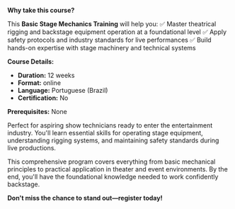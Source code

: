 **Why take this course?**

This **Basic Stage Mechanics Training** will help you:
✅ Master theatrical rigging and backstage equipment operation at a foundational level
✅ Apply safety protocols and industry standards for live performances
✅ Build hands-on expertise with stage machinery and technical systems

**Course Details:**
- **Duration:** 12 weeks
- **Format:** online
- **Language:** Portuguese (Brazil)
- **Certification:** No

**Prerequisites:**
None

Perfect for aspiring show technicians ready to enter the entertainment industry. You'll learn essential skills for operating stage equipment, understanding rigging systems, and maintaining safety standards during live productions.

This comprehensive program covers everything from basic mechanical principles to practical application in theater and event environments. By the end, you'll have the foundational knowledge needed to work confidently backstage.

**Don't miss the chance to stand out—register today!**